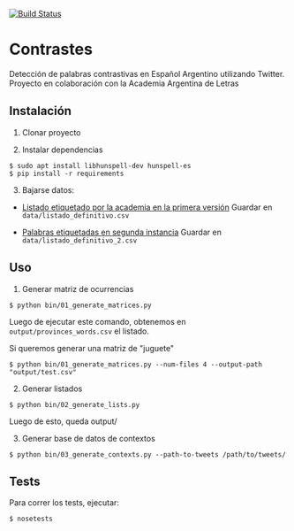 
[![Build Status](https://travis-ci.org/finiteautomata/contrastes.svg?branch=master)](https://travis-ci.org/finiteautomata/contrastes)

# Contrastes

Detección de palabras contrastivas en Español Argentino utilizando Twitter. Proyecto en colaboración con la Academia Argentina de Letras


## Instalación

1. Clonar proyecto

2. Instalar dependencias

```
$ sudo apt install libhunspell-dev hunspell-es
$ pip install -r requirements
```

3. Bajarse datos:


* [Listado etiquetado por la academia en la primera versión](https://docs.google.com/spreadsheets/d/1ApWSm2dxU1-AXiN3HiYP_pLCaUhKRciUNm4e_RguGwg/edit#gid=1227749228) Guardar en `data/listado_definitivo.csv`

* [Palabras etiquetadas en segunda instancia](https://docs.google.com/spreadsheets/d/1iPHNdFgMihJKSY0GOAsPko0dfgNdSEWVKIqwe1hOe8Y/edit#gid=1357621277) Guardar en `data/listado_definitivo_2.csv`




## Uso

1. Generar matriz de ocurrencias

```
$ python bin/01_generate_matrices.py
```

Luego de ejecutar este comando, obtenemos en `output/provinces_words.csv` el listado.

Si queremos generar una matriz de "juguete"


```
$ python bin/01_generate_matrices.py --num-files 4 --output-path "output/test.csv"
```

2. Generar listados

```
$ python bin/02_generate_lists.py
```

Luego de esto, queda output/

3. Generar base de datos de contextos

```
$ python bin/03_generate_contexts.py --path-to-tweets /path/to/tweets/
```



## Tests

Para correr los tests, ejecutar:

```
$ nosetests
```
